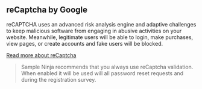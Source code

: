 ## reCaptcha by Google
reCAPTCHA uses an advanced risk analysis engine and adaptive challenges to keep malicious 
software from engaging in abusive activities on your website. Meanwhile, legitimate users will 
be able to login, make purchases, view pages, or create accounts and fake users will be blocked.

[Read more about reCaptcha](https://www.google.com/recaptcha/about)

> Sample Ninja recommends that you always use reCaptcha validation. When enabled it will be used will all password reset requests and during the registration survey.


